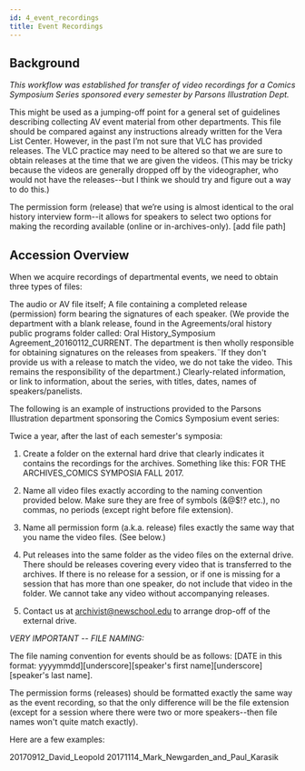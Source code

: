 ```yaml
---
id: 4_event_recordings
title: Event Recordings
---
```


## Background

*This workflow was established for transfer of video recordings for a Comics Symposium Series sponsored every semester by Parsons Illustration Dept.*

This might be used as a jumping-off point for a general set of guidelines describing collecting AV event material from other departments.
This file should be compared against any instructions already written for the Vera List Center. However, in the past I’m not sure that VLC has provided releases. The VLC practice may need to be altered so that we are sure to obtain releases at the time that we are given the videos. (This may be tricky because the videos are generally dropped off by the videographer, who would not have the releases--but I think we should try and figure out a way to do this.)

The permission form (release) that we’re using is almost identical to the oral history interview form--it allows for speakers to select two options for making the recording available (online or in-archives-only). [add file path]

## Accession Overview

When we acquire recordings of departmental events, we need to obtain three types of files: 

The audio or AV file itself;
A file containing a completed release (permission) form bearing the signatures of each speaker. (We provide the department with a blank release, found in the Agreements/oral history public programs folder called: Oral History_Symposium Agreement_20160112_CURRENT. The department is then wholly responsible for obtaining signatures on the releases from speakers.¨If they don't provide us with a release to match the video, we do not take the video. This remains the responsibility of the department.) 
Clearly-related information, or link to information, about the series, with titles, dates, names of speakers/panelists.
 
The following is an example of instructions provided to the Parsons Illustration department sponsoring the Comics Symposium event series:
 
Twice a year, after the last of each semester's symposia:
 
1. Create a folder on the external hard drive that clearly indicates it contains the recordings for the archives. Something like this: FOR THE ARCHIVES_COMICS SYMPOSIA FALL 2017. 
 
2. Name all video files exactly according to the naming convention provided below. Make sure they are free of symbols (&@$!? etc.), no commas, no periods (except right before file extension).
 
3. Name all permission form (a.k.a. release) files exactly the same way that you name the video files. (See below.)
 
4. Put releases into the same folder as the video files on the external drive. There should be releases covering every video that is transferred to the archives. If there is no release for a session, or if one is missing for a session that has more than one speaker, do not include that video in the folder. We cannot take any video without accompanying releases. 
 
5. Contact us at archivist@newschool.edu to arrange drop-off of the external drive.
 
*VERY IMPORTANT -- FILE NAMING:* 
 
The file naming convention for events should be as follows:
[DATE in this format: yyyymmdd][underscore][speaker's first name][underscore][speaker's last name].
 
The permission forms (releases) should be formatted exactly the same way as the event recording, so that the only difference will be the file extension (except for a session where there were two or more speakers--then file names won't quite match exactly). 
 
Here are a few examples:
 
20170912_David_Leopold
20171114_Mark_Newgarden_and_Paul_Karasik


